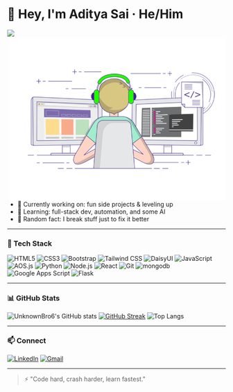 # 👋 Hey, I'm Aditya Sai · He/Him

<img src="https://github.com/UnknownBro6/souvikgu/blob/master/Hi.gif" width="25"></h2>
<img align="right" alt="GIF" src="https://raw.githubusercontent.com/devSouvik/devSouvik/master/gif3.gif" width="500"/>


- 🔭 Currently working on: fun side projects & leveling up
- 🌱 Learning: full-stack dev, automation, and some AI
- 🧠 Random fact: I break stuff just to fix it better

---

### 🧰 Tech Stack

![HTML5](https://img.shields.io/badge/-HTML5-E34F26?logo=html5&logoColor=fff)
![CSS3](https://img.shields.io/badge/-CSS3-1572B6?logo=css3&logoColor=fff)
![Bootstrap](https://img.shields.io/badge/-Bootstrap-7952B3?logo=bootstrap&logoColor=fff)
![Tailwind CSS](https://img.shields.io/badge/-Tailwind_CSS-06B6D4?logo=tailwindcss&logoColor=fff)
![DaisyUI](https://img.shields.io/badge/-DaisyUI-9333ea?logo=tailwindcss&logoColor=fff)
![JavaScript](https://img.shields.io/badge/-JavaScript-F7DF1E?logo=javascript&logoColor=000)
![AOS.js](https://img.shields.io/badge/-AOS.js-000000?logo=aos&logoColor=fff)
![Python](https://img.shields.io/badge/-Python-3776AB?logo=python&logoColor=fff)
![Node.js](https://img.shields.io/badge/-Node.js-339933?logo=node.js&logoColor=fff)
![React](https://img.shields.io/badge/-React-61DAFB?logo=react&logoColor=000)
![Git](https://img.shields.io/badge/-Git-F05032?logo=git&logoColor=fff)
![mongodb](https://img.shields.io/badge/-mongodb-grey?style=for-the-badge&logo=mongodb&logoColor=white&labelColor=8E2DE2)
![Google Apps Script](https://img.shields.io/badge/-Apps_Script-4285F4?logo=google&logoColor=white)
![Flask](https://img.shields.io/badge/-Flask-000000?logo=flask&logoColor=white)


---

### 📊 GitHub Stats

![UnknownBro6's GitHub stats](https://github-readme-stats.vercel.app/api?username=UnknownBro6&show_icons=true&theme=tokyonight&hide_title=true)
[![GitHub Streak](https://streak-stats.demolab.com?user=UnknownBro6&theme=tokyonight)](https://git.io/streak-stats)
![Top Langs](https://github-readme-stats.vercel.app/api/top-langs/?username=UnknownBro6&theme=radical&title_color=8E2DE2&text_color=fff)

---

### 📫 Connect

[![LinkedIn](https://img.shields.io/badge/-LinkedIn-0A66C2?style=flat&logo=linkedin&logoColor=white)]([https://linkedin.com/in/YOUR-LINK-HERE](https://www.linkedin.com/in/aditya-sai-53301235b/))
[![Gmail](https://img.shields.io/badge/-Email-D14836?style=flat&logo=gmail&logoColor=white)](mailto:itsme61661@gmail.com)

---

> ⚡ "Code hard, crash harder, learn fastest."
